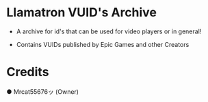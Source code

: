 # Llamatron VUID's Archive
- A archive for id's that can be used for video players or in general!

- Contains VUIDs published by Epic Games and other Creators

# Credits
●  Mrcat55676ッ (Owner)




